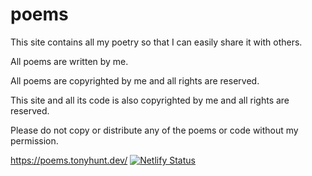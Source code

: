 # poems

This site contains all my poetry so that I can easily share it with others.

All poems are written by me.

All poems are copyrighted by me and all rights are reserved.

This site and all its code is also copyrighted by me and all rights are reserved.

Please do not copy or distribute any of the poems or code without my permission.

https://poems.tonyhunt.dev/
[![Netlify Status](https://api.netlify.com/api/v1/badges/72129bed-de81-424f-af0f-585e71a5c3a4/deploy-status)](https://app.netlify.com/sites/poems-technotone/deploys)
